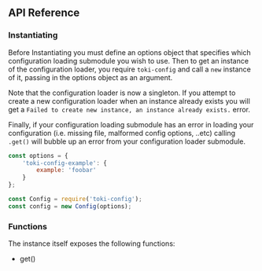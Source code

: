 ## API Reference

### Instantiating

Before Instantiating you must define an options object that specifies which configuration loading submodule you wish to use. Then to get an instance of the configuration loader, you
require `toki-config` and call a `new` instance of it, passing in the options object as an argument.

Note that the configuration loader is now a singleton. If you attempt to create a new configuration loader when an instance already exists you will get a `Failed to create new instance, an instance already exists.` error.

Finally, if your configuration loading submodule has an error in loading your configuration (i.e. missing file, malformed config options, ..etc) calling `.get()` will bubble up an error from your configuration loader submodule.

```Javascript
const options = {
    'toki-config-example': {
        example: 'foobar'
    }
};

const Config = require('toki-config');
const config = new Config(options);
```

### Functions

The instance itself exposes the following functions:
  * get()